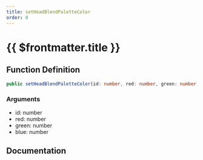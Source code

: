 ```yaml
---
title: setHeadBlendPaletteColor
order: 0
---
```


# {{ $frontmatter.title }}

## Function Definition

```ts
public setHeadBlendPaletteColor(id: number, red: number, green: number, blue: number): boolean;
```

### Arguments

* id: number
* red: number
* green: number
* blue: number

## Documentation

<!--@include: ./parts/setHeadBlendPaletteColor.md-->
